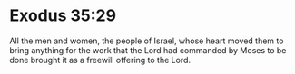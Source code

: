 # Exodus 35:29

All the men and women, the people of Israel, whose heart moved them to bring anything for the work that the Lord had commanded by Moses to be done brought it as a freewill offering to the Lord.
